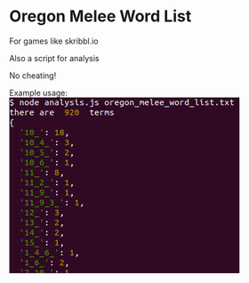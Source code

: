 # Oregon Melee Word List

For games like skribbl.io

Also a script for analysis

No cheating!

Example usage:
![example usage](https://raw.githubusercontent.com/IanBand/oregon-melee-word-list/master/example.png)
